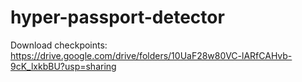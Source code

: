 # hyper-passport-detector

Download checkpoints: https://drive.google.com/drive/folders/10UaF28w80VC-lARfCAHvb-9cK_lxkbBU?usp=sharing
